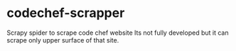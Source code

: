 # codechef-scrapper

Scrapy spider to scrape code chef website
Its not fully developed but it can scrape only upper surface of that site.
